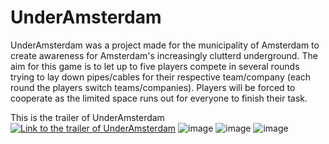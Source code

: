 # UnderAmsterdam
UnderAmsterdam was a project made for the municipality of Amsterdam to create awareness for Amsterdam's increasingly clutterd underground.
The aim for this game is to let up to five players compete in several rounds trying to lay down pipes/cables for their respective team/company (each round the players switch teams/companies).
Players will be forced to cooperate as the limited space runs out for everyone to finish their task.

This is the trailer of UnderAmsterdam
[![Link to the trailer of UnderAmsterdam](https://img.youtube.com/vi/20LDenq10yU/sddefault.jpg)](https://youtu.be/20LDenq10yU)
![image](https://github.com/Omega-The-III/UnderAmsterdam/assets/57790446/e0c96d39-deef-4f3b-9337-78d9fabe157d)
![image](https://github.com/Omega-The-III/UnderAmsterdam/assets/57790446/caf1c4e5-4f14-4f58-98c0-51ab8e89c57c)
![image](https://github.com/Omega-The-III/UnderAmsterdam/assets/57790446/c365a30a-d3df-4da4-bb1d-ffe39fe8e589)
